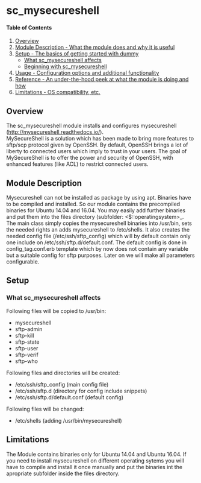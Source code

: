 # sc_mysecureshell

#### Table of Contents

1. [Overview](#overview)
2. [Module Description - What the module does and why it is useful](#module-description)
3. [Setup - The basics of getting started with dummy](#setup)
    * [What sc_mysecureshell affects](#what-sc_mysecureshell-affects)
    * [Beginning with sc_mysecureshell](#beginning-with-sc_mysecureshell)
4. [Usage - Configuration options and additional functionality](#usage)
5. [Reference - An under-the-hood peek at what the module is doing and how](#reference)
5. [Limitations - OS compatibility, etc.](#limitations)

## Overview

The sc_mysecureshell module installs and configures mysecureshell (http://mysecureshell.readthedocs.io/).   
MySecureShell is a solution which has been made to bring more features to sftp/scp protocol 
given by OpenSSH. By default, OpenSSH brings a lot of liberty to connected users which imply 
to trust in your users. The goal of MySecureShell is to offer the power and security of OpenSSH, 
with enhanced features (like ACL) to restrict connected users.

## Module Description

Mysecureshell can not be installed as package by using apt. Binaries have to be compiled and installed. 
 So our module contains the precompiled binaries for Ubuntu 14.04 and 16.04. You may easily add further 
 binaries and put them into the files directory (subfolder: <$::operatingsystem>_<operatingsystemmajrelease>.  
 The main class simply copies the mysecureshell binaries into /usr/bin, sets the needed rights an adds 
 mysecureshell to /etc/shells. 
 It also creates the needed config file (/etc/ssh/sftp_config) which will by default contain only one 
 include on /etc/ssh/sftp.d/default.conf. The default config is done in config_tag.conf.erb template which 
 by now does not contain any variable but a suitable config for sftp purposes. Later on we will make 
 all parameters configurable.

## Setup

### What sc_mysecureshell affects

Following files will be copied to /usr/bin:  

- mysecureshell
- sftp-admin
- sftp-kill
- sftp-state
- sftp-user
- sftp-verif
- sftp-who

Following files and directories will be created:  

- /etc/ssh/sftp_config (main config file)
- /etc/ssh/sftp.d (directory for config include snippets)
- /etc/ssh/sftp.d/default.conf (default config)

Following files will be changed:  

- /etc/shells (adding /usr/bin/mysecureshell)

## Limitations

The Module contains binaries only for Ubuntu 14.04 and Ubuntu 16.04. If you need to 
install mysecureshell on different operating sytems you will have to compile and install 
it once manually and put the binaries int the apropriate subfolder inside the files directory.


